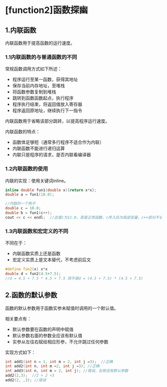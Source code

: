 # [function2]函数探幽

## 1.内联函数

内联函数用于提高函数的运行速度。

### 1.1内联函数的与普通函数的不同

常规函数调用方式如下所述：

* 程序运行至某一函数，获得其地址
* 保存当前内存地址，至堆栈
* 将函数参数复制到堆栈
* 跳转到函数函数起点，执行程序
* 程序执行结束，将返回值放入寄存器
* 程序返回原地址，继续执行下一指令

内联函数用于省略该部分跳转，以提高程序运行速度。

内联函数的特点：

* 函数体足够短（通常多行程序不适合作为内联）
* 内联函数不能进行递归运算
* 内联只是程序的请求，是否内联看编译器

### 1.2内联函数的使用

内联的实现：使用关键词inline。

```C++
inline double fun1(double x){return x*x};
double a = fun1(10.0);

//内联的一个例子
double c = 10.0;
double b = fun1(c++);
cout << c << endl;  //这里c为11.0，若是正常函数，c传入后为局部变量，c++部分不会影响定义的c的值，c还为10.0
```

### 1.3内联函数和宏定义的不同

不同在于：

* 内联函数实质上还是函数
* 宏定义实质上是文本替代，不考虑前后文

```C++
#define fun2(x) x*x
double d = fun2(4.5+7.5); 
//d = 4.5 + 7.5 * 4.5 + 7.5 而不是d = (4.5 + 7.5) * (4.5 + 7.5)
```

## 2.函数的默认参数

函数的默认参数用于函数实参未赋值时调用的一个默认值。

相关要点有：

* 默认参数要在函数的声明中赋值
* 默认参数右面的参数全应该有默认值
* 实参从左往右赋给相应形参，不允许跳过任何参数

实现方式如下：

```C++
int add1(int n = 1, int m = 2, int j =3);  //正确
int add2(int n, int m =2, int j =3); //正确
int add3(int n, int m = 2, int j); //错误，右侧没有默认参数
add2(2,3);  //2 + 2 +3
add2(2, ,3); //错误
```
